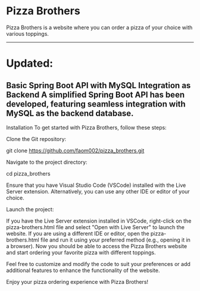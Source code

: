 # Pizza Brothers
Pizza Brothers is a website where you can order a pizza of your choice with various toppings.

-------------------------------------------------------------------------------------------------------------------
# Updated: 
Basic Spring Boot API with MySQL Integration as Backend
A simplified Spring Boot API has been developed, featuring seamless integration with MySQL as the backend database.
-------------------------------------------------------------------------------------------------------------------

Installation
To get started with Pizza Brothers, follow these steps:

Clone the Git repository:

git clone https://github.com/faom002/pizza_brothers.git


Navigate to the project directory:

cd pizza_brothers

Ensure that you have Visual Studio Code (VSCode) installed with the Live Server extension. Alternatively, you can use any other IDE or editor of your choice.

Launch the project:

If you have the Live Server extension installed in VSCode, right-click on the pizza-brothers.html file and select "Open with Live Server" to launch the website.
If you are using a different IDE or editor, open the pizza-brothers.html file and run it using your preferred method (e.g., opening it in a browser).
Now you should be able to access the Pizza Brothers website and start ordering your favorite pizza with different toppings.

Feel free to customize and modify the code to suit your preferences or add additional features to enhance the functionality of the website.

Enjoy your pizza ordering experience with Pizza Brothers!
